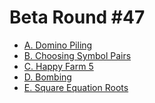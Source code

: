 # Beta Round #47

* [A. Domino Piling][]
* [B. Choosing Symbol Pairs][]
* [C. Happy Farm 5][]
* [D. Bombing][]
* [E. Square Equation Roots][]

[A. Domino Piling]:         http://codeforces.com/contest/50/problem/A
[B. Choosing Symbol Pairs]: http://codeforces.com/contest/50/problem/B
[C. Happy Farm 5]:          http://codeforces.com/contest/50/problem/C
[D. Bombing]:               http://codeforces.com/contest/50/problem/D
[E. Square Equation Roots]: http://codeforces.com/contest/50/problem/E
